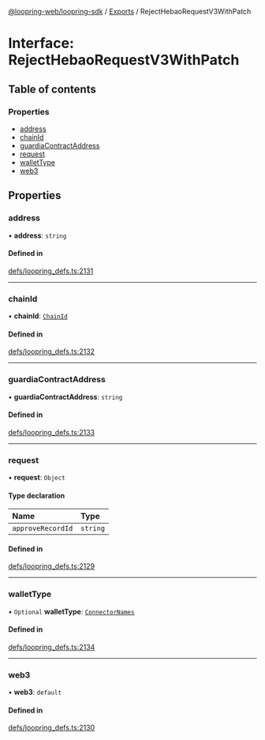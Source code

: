 [@loopring-web/loopring-sdk](../README.md) / [Exports](../modules.md) / RejectHebaoRequestV3WithPatch

# Interface: RejectHebaoRequestV3WithPatch

## Table of contents

### Properties

- [address](RejectHebaoRequestV3WithPatch.md#address)
- [chainId](RejectHebaoRequestV3WithPatch.md#chainid)
- [guardiaContractAddress](RejectHebaoRequestV3WithPatch.md#guardiacontractaddress)
- [request](RejectHebaoRequestV3WithPatch.md#request)
- [walletType](RejectHebaoRequestV3WithPatch.md#wallettype)
- [web3](RejectHebaoRequestV3WithPatch.md#web3)

## Properties

### address

• **address**: `string`

#### Defined in

[defs/loopring_defs.ts:2131](https://github.com/Loopring/loopring_sdk/blob/cd42b57/src/defs/loopring_defs.ts#L2131)

___

### chainId

• **chainId**: [`ChainId`](../enums/ChainId.md)

#### Defined in

[defs/loopring_defs.ts:2132](https://github.com/Loopring/loopring_sdk/blob/cd42b57/src/defs/loopring_defs.ts#L2132)

___

### guardiaContractAddress

• **guardiaContractAddress**: `string`

#### Defined in

[defs/loopring_defs.ts:2133](https://github.com/Loopring/loopring_sdk/blob/cd42b57/src/defs/loopring_defs.ts#L2133)

___

### request

• **request**: `Object`

#### Type declaration

| Name | Type |
| :------ | :------ |
| `approveRecordId` | `string` |

#### Defined in

[defs/loopring_defs.ts:2129](https://github.com/Loopring/loopring_sdk/blob/cd42b57/src/defs/loopring_defs.ts#L2129)

___

### walletType

• `Optional` **walletType**: [`ConnectorNames`](../enums/ConnectorNames.md)

#### Defined in

[defs/loopring_defs.ts:2134](https://github.com/Loopring/loopring_sdk/blob/cd42b57/src/defs/loopring_defs.ts#L2134)

___

### web3

• **web3**: `default`

#### Defined in

[defs/loopring_defs.ts:2130](https://github.com/Loopring/loopring_sdk/blob/cd42b57/src/defs/loopring_defs.ts#L2130)
